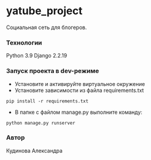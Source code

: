 # yatube_project
Социальная сеть для блогеров.
### Технологии
Python 3.9
Django 2.2.19
### Запуск проекта в dev-режиме
- Установите и активируйте виртуальное окружение
- Установите зависимости из файла requirements.txt
```
pip install -r requirements.txt
``` 
- В папке с файлом manage.py выполните команду:
```
python manage.py runserver
```
### Автор
Кудинова Александра